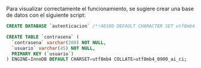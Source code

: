 Para visualizar correctamente el funcionamiento, se sugiere crear una base de datos con el siguiente script:

``` sql
CREATE DATABASE `autenticacion` /*!40100 DEFAULT CHARACTER SET utf8mb4 COLLATE utf8mb4_0900_ai_ci */ /*!80016 DEFAULT ENCRYPTION='N' */;

CREATE TABLE `contrasena` (
  `contrasena` varchar(200) NOT NULL,
  `usuario` varchar(45) NOT NULL,
  PRIMARY KEY (`usuario`)
) ENGINE=InnoDB DEFAULT CHARSET=utf8mb4 COLLATE=utf8mb4_0900_ai_ci;
```
